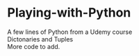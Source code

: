 # Playing-with-Python
A few lines of Python from a Udemy course 
<br />
Dictonaries and Tuples 
<br />
More code to add.  
